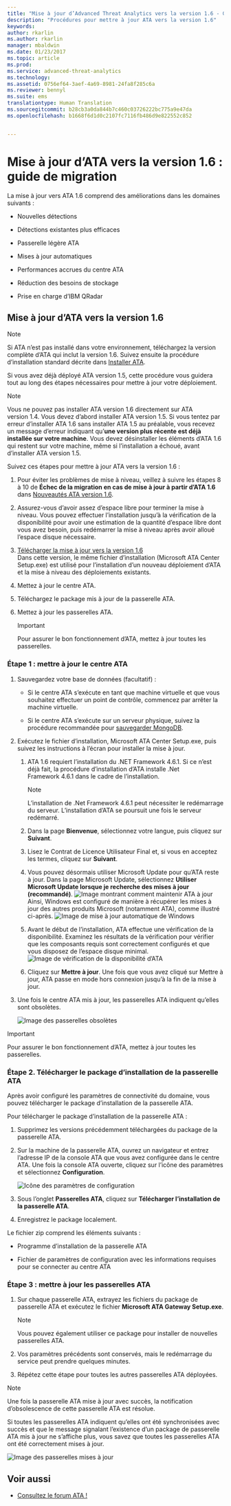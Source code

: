 ```yaml
---
title: "Mise à jour d’Advanced Threat Analytics vers la version 1.6 - Guide de migration | Microsoft Docs"
description: "Procédures pour mettre à jour ATA vers la version 1.6"
keywords: 
author: rkarlin
ms.author: rkarlin
manager: mbaldwin
ms.date: 01/23/2017
ms.topic: article
ms.prod: 
ms.service: advanced-threat-analytics
ms.technology: 
ms.assetid: 0756ef64-3aef-4a69-8981-24fa8f285c6a
ms.reviewer: bennyl
ms.suite: ems
translationtype: Human Translation
ms.sourcegitcommit: b28cb3a0da844b7c460c03726222bc775a9e47da
ms.openlocfilehash: b1668f6d1d0c2107fc7116fb486d9e822552c852


---
```


# <a name="ata-update-to-16-migration-guide"></a>Mise à jour d’ATA vers la version 1.6 : guide de migration
La mise à jour vers ATA 1.6 comprend des améliorations dans les domaines suivants :

-   Nouvelles détections

-   Détections existantes plus efficaces

-   Passerelle légère ATA

-   Mises à jour automatiques

-   Performances accrues du centre ATA

-   Réduction des besoins de stockage

-   Prise en charge d’IBM QRadar

## <a name="updating-ata-to-version-16"></a>Mise à jour d’ATA vers la version 1.6
> [!NOTE] 
> Si ATA n’est pas installé dans votre environnement, téléchargez la version complète d’ATA qui inclut la version 1.6. Suivez ensuite la procédure d’installation standard décrite dans [Installer ATA](/advanced-threat-analytics/deploy-use/install-ata).

Si vous avez déjà déployé ATA version 1.5, cette procédure vous guidera tout au long des étapes nécessaires pour mettre à jour votre déploiement.

> [!NOTE] 
> Vous ne pouvez pas installer ATA version 1.6 directement sur ATA version 1.4. Vous devez d’abord installer ATA version 1.5. Si vous tentez par erreur d’installer ATA 1.6 sans installer ATA 1.5 au préalable, vous recevez un message d’erreur indiquant qu’**une version plus récente est déjà installée sur votre machine**. Vous devez désinstaller les éléments d’ATA 1.6 qui restent sur votre machine, même si l’installation a échoué, avant d’installer ATA version 1.5.

Suivez ces étapes pour mettre à jour ATA vers la version 1.6 :

1. Pour éviter les problèmes de mise à niveau, veillez à suivre les étapes 8 à 10 de **Échec de la migration en cas de mise à jour à partir d’ATA 1.6** dans [Nouveautés ATA version 1.6](whats-new-version-1.6.md).
2. Assurez-vous d’avoir assez d’espace libre pour terminer la mise à niveau. Vous pouvez effectuer l’installation jusqu’à la vérification de la disponibilité pour avoir une estimation de la quantité d’espace libre dont vous avez besoin, puis redémarrer la mise à niveau après avoir alloué l’espace disque nécessaire.
1.  [Télécharger la mise à jour vers la version 1.6](http://www.microsoft.com/evalcenter/evaluate-microsoft-advanced-threat-analytics)<br>
Dans cette version, le même fichier d’installation (Microsoft ATA Center Setup.exe) est utilisé pour l’installation d’un nouveau déploiement d’ATA et la mise à niveau des déploiements existants.

2.  Mettez à jour le centre ATA.

3.  Téléchargez le package mis à jour de la passerelle ATA.

4.  Mettez à jour les passerelles ATA.

    > [!IMPORTANT]
    > Pour assurer le bon fonctionnement d’ATA, mettez à jour toutes les passerelles.

### <a name="step-1-update-the-ata-center"></a>Étape 1 : mettre à jour le centre ATA

1.  Sauvegardez votre base de données (facultatif) :

    -   Si le centre ATA s’exécute en tant que machine virtuelle et que vous souhaitez effectuer un point de contrôle, commencez par arrêter la machine virtuelle.

    -   Si le centre ATA s’exécute sur un serveur physique, suivez la procédure recommandée pour [sauvegarder MongoDB](https://docs.mongodb.org/manual/core/backups/).

2.  Exécutez le fichier d’installation, Microsoft ATA Center Setup.exe, puis suivez les instructions à l’écran pour installer la mise à jour.

    1.  ATA 1.6 requiert l’installation du .NET Framework 4.6.1. Si ce n’est déjà fait, la procédure d’installation d’ATA installe .Net Framework 4.6.1 dans le cadre de l’installation.
    
        > [!NOTE] 
        > L’installation de .Net Framework 4.6.1 peut nécessiter le redémarrage du serveur. L’installation d’ATA se poursuit une fois le serveur redémarré.
    
    2.  Dans la page **Bienvenue**, sélectionnez votre langue, puis cliquez sur **Suivant**.

    3.  Lisez le Contrat de Licence Utilisateur Final et, si vous en acceptez les termes, cliquez sur **Suivant**.

    4.  Vous pouvez désormais utiliser Microsoft Update pour qu’ATA reste à jour.  Dans la page Microsoft Update, sélectionnez **Utiliser Microsoft Update lorsque je recherche des mises à jour (recommandé)**.
    ![Image montrant comment maintenir ATA à jour](media/ata_ms_update.png) Ainsi, Windows est configuré de manière à récupérer les mises à jour des autres produits Microsoft (notamment ATA), comme illustré ci-après. 
     ![Image de mise à jour automatique de Windows](media/ata_installupdatesautomatically.png)

    5.  Avant le début de l’installation, ATA effectue une vérification de la disponibilité. Examinez les résultats de la vérification pour vérifier que les composants requis sont correctement configurés et que vous disposez de l’espace disque minimal. 
    ![Image de vérification de la disponibilité d’ATA](media/ata_install_readinesschecks.png)

    6.  Cliquez sur **Mettre à jour**. Une fois que vous avez cliqué sur Mettre à jour, ATA passe en mode hors connexion jusqu’à la fin de la mise à jour.

3.  Une fois le centre ATA mis à jour, les passerelles ATA indiquent qu’elles sont obsolètes.

    ![Image des passerelles obsolètes](media/ATA-center-outdated.png)

> [!IMPORTANT] 
> Pour assurer le bon fonctionnement d’ATA, mettez à jour toutes les passerelles.

### <a name="step-2-download-the-ata-gateway-setup-package"></a>Étape 2. Télécharger le package d’installation de la passerelle ATA
Après avoir configuré les paramètres de connectivité du domaine, vous pouvez télécharger le package d’installation de la passerelle ATA.

Pour télécharger le package d’installation de la passerelle ATA :

1.  Supprimez les versions précédemment téléchargées du package de la passerelle ATA.

2.  Sur la machine de la passerelle ATA, ouvrez un navigateur et entrez l’adresse IP de la console ATA que vous avez configurée dans le centre ATA. Une fois la console ATA ouverte, cliquez sur l’icône des paramètres et sélectionnez **Configuration**.

    ![Icône des paramètres de configuration](media/ATA-config-icon.JPG)

3.  Sous l’onglet **Passerelles ATA**, cliquez sur **Télécharger l’installation de la passerelle ATA**.

4.  Enregistrez le package localement.

Le fichier zip comprend les éléments suivants :

-   Programme d’installation de la passerelle ATA

-   Fichier de paramètres de configuration avec les informations requises pour se connecter au centre ATA

### <a name="step-3-update-the-ata-gateways"></a>Étape 3 : mettre à jour les passerelles ATA

1.  Sur chaque passerelle ATA, extrayez les fichiers du package de passerelle ATA et exécutez le fichier **Microsoft ATA Gateway Setup.exe**.

    > [!NOTE] 
    > Vous pouvez également utiliser ce package pour installer de nouvelles passerelles ATA.

2.  Vos paramètres précédents sont conservés, mais le redémarrage du service peut prendre quelques minutes.

3.  Répétez cette étape pour toutes les autres passerelles ATA déployées.

> [!NOTE] 
> Une fois la passerelle ATA mise à jour avec succès, la notification d’obsolescence de cette passerelle ATA est résolue.

Si toutes les passerelles ATA indiquent qu’elles ont été synchronisées avec succès et que le message signalant l’existence d’un package de passerelle ATA mis à jour ne s’affiche plus, vous savez que toutes les passerelles ATA ont été correctement mises à jour.

![Image des passerelles mises à jour](media/ATA-gw-updated.png)


## <a name="see-also"></a>Voir aussi

- [Consultez le forum ATA !](https://social.technet.microsoft.com/Forums/security/home?forum=mata)



<!--HONumber=Feb17_HO1-->


